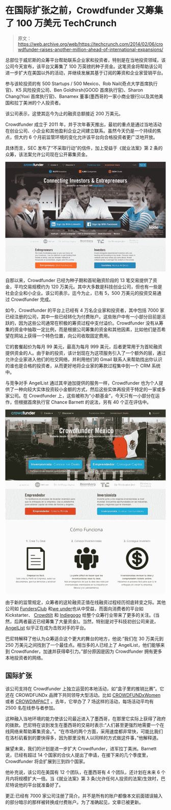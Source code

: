 # 在国际扩张之前，Crowdfunder 又筹集了 100 万美元 TechCrunch

> 原文：<https://web.archive.org/web/https://techcrunch.com/2014/02/06/crowdfunder-raises-another-million-ahead-of-international-expansions/>

总部位于威尼斯的众筹平台帮助联系企业家和投资者，特别是在当地投资领域，该公司今天宣布，该平台又筹集了 100 万英镑的种子资金。这笔资金将帮助该公司进一步扩大在美国以外的活动，并继续发展其基于订阅的筹资和企业家营销平台。

参与该轮投资的有 500 Startups / 500 Mexico、Rob Nail(奇点大学首席执行官)、K5 风险投资公司、Ben Goldhirsh(GOOD 首席执行官)、Sharon Chang(Yoxi 首席执行官)、Banamex 董事(墨西哥的一家小商业银行)以及其他美国和拉丁美洲的个人投资者。

该公司表示，这使其迄今为止的融资总额接近 200 万美元。

Crowdfunder 成立于 2011 年，并于次年春天推出，最初的重点是通过当地活动在创业公司、小企业和其他盈利企业之间建立联系。虽然今天仍是一个持续的焦点，但大约 6 个月前监管环境的变化允许该平台向合格投资者更广泛地开放。

具体而言，SEC 发布了“不采取行动”的信件，加上受益于《就业法案》第 2 条的众筹，该法案允许公司现在公开募集资金。

![CF HomePage](img/e0b7c7691c90b990176a04b4a3d2c40f.png)

自那以来，Crowdfunder 已经为种子期和首轮融资阶段的 13 笔交易提供了资金，平均交易规模约为 120 万美元。其中大多数是科技创业公司，但也有一些是社会企业和小企业。该公司表示，迄今为止，已有 5，500 万美元的投资交易通过 Crowdfunder 完成。

如今，Crowdfunder 的平台上已经有 4 万名企业家和投资者，其中包括 7000 家已经注册的公司，其中一些已经转化为付费账户。这些账户中有一小部分目前是活跃的，因为这些公司通常在积极的筹资过程中支付溢价。Crowdfunder 没有从筹集的资金中抽取一定比例，而是根据公司筹集的资金和其他因素，比如他们是否希望在网站上获得一个特色位置，向公司收取固定费用。

它的套餐起价为每月 99 美元，最高为每月 999 美元，后者更常用于为首轮融资提供资金的人。由于新的投资，该计划现在为这项服务引入了一个额外的层，通过允许企业家进入他们的社交网络，并利用他们的 Gmail 联系人来帮助找出你认识的谁也是合格的投资者，从而更好地将企业家的筹款过程集中到一个 CRM 系统中。

与竞争对手 AngelList 通过其辛迪加提供的服务一样，Crowdfunder 也为个人提供了一种向较大实体投资较小金额的方式，然后这些实体再投资于特定的一家或多家公司。在 Crowdfunder 上，这些被称为“小额基金”，今天只有一小部分在运作，但根据首席执行官 Chance Barnett 的说法，另有 40 个正在评估中。

![Crowdfunder Mexico](img/147142259e20f1e0eff06b41e0a3e61b.png)

由于新的监管规定，众筹者的这轮融资正值在线融资过程经历彻底转变之际。其他公司如 [FundersClub](https://web.archive.org/web/20221207001339/https://beta.techcrunch.com/2013/03/28/equity-crowdfunding-sec/) 和[we under](https://web.archive.org/web/20221207001339/https://beta.techcrunch.com/2013/03/19/wefunder-launch/)也从中受益，而面向消费者的平台如 Kickstarter、 [Crowdtilt](https://web.archive.org/web/20221207001339/https://beta.techcrunch.com/2013/12/16/crowdtilt-raises-another-23-million-from-andreessen-horowitz-others-for-international-expansion-enterprise-tools/) 和 [Indiegogo](https://web.archive.org/web/20221207001339/https://beta.techcrunch.com/2014/01/28/indiegogo-raises-40-million-in-series-b-to-expand-their-crowdfunding-reach/) 给整个众筹行业带来了更多的关注。(当然，后两者最近已经筹集了大量资金)。当然，特别是对于科技初创公司来说， [AngelList](https://web.archive.org/web/20221207001339/http://angel.co/) 似乎正在成为击败对手的平台。

巴尼特解释了他认为众筹适合这个更大的舞台的地方，他说:“我们在 30 万美元到 250 万美元之间找到了一个最佳点。相当多的人已经上了 AngelList，他们能够来到 Crowdfunder，加速并获得牵引力。”部分原因是因为 Crowdfunder 拥有更多本地投资者的网络。

## 国际扩张

该公司支持在 Crowdfunder 上独立运营的本地活动，如“盒子里的推销比赛”。它还在 CROWDFUNDx 品牌下共同领导大型活动。比如 [CROWDFUNDxWomen](https://web.archive.org/web/20221207001339/https://www.crowdfunder.com/crowdfundx/cfxwomen) 或者 [CROWDIMPACT](https://web.archive.org/web/20221207001339/https://www.crowdfunder.com/crowdfundx/crowdimpact) 。去年，它举办了 7 场这样的活动，每场活动平均有 2500 名在线参与者参加。

这种融入当地环境的能力使该公司最近进入了墨西哥，在那里它实际上获得了政府的拨款。巴尼特在谈到发生在墨西哥的交易时表示:“人们甚至更强烈地需要一个在线网络来帮助筹集资金。”。“在市场的两个方面，采用速度都非常快，可能比我们在洛杉矶看到的要快得多，因为那里没有人以同样的方式做这件事，”他解释道。

展望未来，我们的计划是进一步扩大 Crowdfunder，进军拉丁美洲。Barnett 说，已经有超过 14 个国家的合伙人提出了申请，在接下来的几个季度里，Crowdfunder 将会扩展到三到四个国家。

他补充说，该公司在美国有 12 个团队，在墨西哥有 4 个团队，还计划在未来 6 个月内将规模扩大一倍。当《就业法案》第 3 条(允许任何人投资的法案)生效时，巴尼特说他的平台就准备好了。

更正:已经有 7000 家公司注册了简介。并不是所有的账户都像本文前面错误输入的部分暗示的那样被转换成付费账户。为了准确起见，文章已被更新。